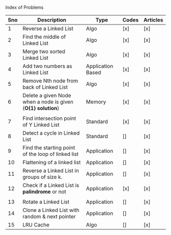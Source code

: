 Index of Problems

| Sno | Description                                                  | Type              | Codes | Articles |
| --- | ------------------------------------------------------------ | ----------------- | ----- | -------- |
| 1   | Reverse a Linked List                                        | Algo              | [x]   | [x]      |
| 2   | Find the middle of Linked List                               | Algo              | [x]   | [x]      |
| 3   | Merge two sorted Linked List                                 | Algo              | [x]   | [x]      |
| 4   | Add two numbers as Linked List                               | Application Based | [x]   | [x]      |
| 5   | Remove Nth node from back of Linked List                     | Algo              | [x]   | [x]      |
| 6   | Delete a given Node when a node is given (**O(1) solution**) | Memory            | [x]   | [x]      |
|     |                                                              |                   |       |          |
| 7   | Find intersection point of Y Linked List                     | Standard          | [x]   | [x]      |
| 8   | Detect a cycle in Linked List                                | Standard          | []    | [x]      |
| 9   | Find the starting point of the loop of linked list           | Application       | []    | [x]      |
| 10  | Flattening of a linked list                                  | Application       | []    | [x]      |
| 11  | Reverse a Linked List in groups of size k.                   | Application       | []    | [x]      |
| 12  | Check if a Linked List is **palindrome** or not              | Application       | [x]   | [x]      |
|     |                                                              |                   |       |          |
| 13  | Rotate a Linked List                                         | Application       | []    | [x]      |
| 14  | Clone a Linked List with random & next pointer               | Application       | []    | [x]      |
| 15  | LRU Cache                                                    | Algo              | []    | [x]      |
